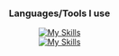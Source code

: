 <div align="center">

### Languages/Tools I use
[![My Skills](https://skillicons.dev/icons?i=cs,py,cpp&perline=4&theme=dark)](https://skillicons.dev)    
[![My Skills](https://skillicons.dev/icons?i=visualstudio,vscode,dotnet&perline=4&theme=dark)](https://skillicons.dev)    

